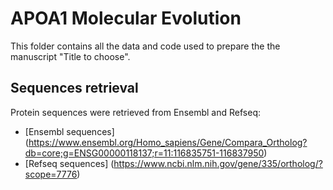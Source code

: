 # APOA1 Molecular Evolution

This folder contains all the data and code used to prepare the the manuscript "Title to choose".

## Sequences retrieval

Protein sequences were retrieved from Ensembl and Refseq:
- [Ensembl sequences] (https://www.ensembl.org/Homo_sapiens/Gene/Compara_Ortholog?db=core;g=ENSG00000118137;r=11:116835751-116837950)
- [Refseq sequences] (https://www.ncbi.nlm.nih.gov/gene/335/ortholog/?scope=7776)


